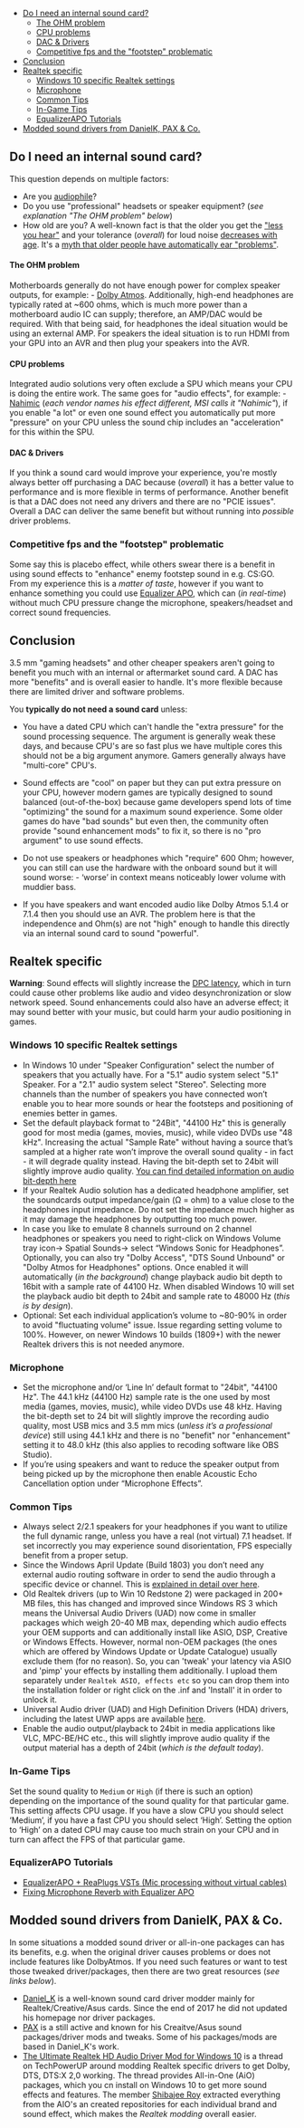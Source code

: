* [Do I need an internal sound card?](#do-i-need-an-internal-sound-card)
    * [The OHM problem](#the-ohm-problem)
    * [CPU problems](#cpu-problems)
    * [DAC & Drivers](#dac--drivers)
  * [Competitive fps and the "footstep" problematic](#competitive-fps-and-the-footstep-problematic)
* [Conclusion](#conclusion)
* [Realtek specific](#realtek-specific)
  * [Windows 10 specific Realtek settings](#windows-10-specific-realtek-settings)
  * [Microphone](#microphone)
  * [Common Tips](#common-tips)
  * [In-Game Tips](#in-game-tips)
  * [EqualizerAPO Tutorials](#equalizerapo-tutorials)
* [Modded sound drivers from DanielK, PAX & Co.](#modded-sound-drivers-from-danielk-pax--co)

## Do I need an internal sound card?

This question depends on multiple factors:

* Are you [audiophile](https://en.wikipedia.org/wiki/Audiophile)?
* Do you use "professional" headsets or speaker equipment? (_see explanation "The OHM problem" below_)
* How old are you? A well-known fact is that the older you get the ["less you hear"](https://www.hear-it.org/younger-and-older-people-respond-differently-sound) and your tolerance (_overall_) for loud noise [decreases with age](https://www.eurekalert.org/pub_releases/1998-11/OU-TFLN-191198.php). It's a [myth that older people have automatically ear "problems"](https://www.fastcompany.com/3064873/the-reason-why-old-people-have-bad-hearing-has-nothing-to-do-with-their-ears).



#### The OHM problem

Motherboards generally do not have enough power for complex speaker outputs, for example: - [Dolby Atmos](https://www.dolby.com/us/en/brands/dolby-atmos.html). Additionally, high-end headphones are typically rated at ~600 ohms, which is much more power than a motherboard audio IC can supply; therefore, an AMP/DAC would be required. With that being said, for headphones the ideal situation would be using an external AMP. For speakers the ideal situation is to run HDMI from your GPU into an AVR and then plug your speakers into the AVR.



#### CPU problems

Integrated audio solutions very often exclude a SPU which means your CPU is doing the entire work. The same goes for "audio effects", for example: - [Nahimic](https://www.msi.com/page/nahimic) (_each vendor names his effect different, MSI calls it "Nahimic"_), if you enable "a lot" or even one sound effect you automatically put more "pressure" on your CPU unless the sound chip includes an "acceleration" for this within the SPU.


#### DAC & Drivers

If you think a sound card would improve your experience, you're mostly always better off purchasing a DAC because (_overall_) it has a better value to performance and is more flexible in terms of performance. Another benefit is that a DAC does not need any drivers and there are no "PCIE issues". Overall a DAC can deliver the same benefit but without running into _possible_ driver problems.


### Competitive fps and the "footstep" problematic

Some say this is placebo effect, while others swear there is a benefit in using sound effects to "enhance" enemy footstep sound in e.g. CS:GO. From my experience this is a _matter of taste_, however if you want to enhance something you could use [Equalizer APO](https://sourceforge.net/projects/equalizerapo/), which can (_in real-time_) without much CPU pressure change the microphone, speakers/headset and correct sound frequencies.


## Conclusion

3.5 mm "gaming headsets" and other cheaper speakers aren't going to benefit you much with an internal or aftermarket sound card. A DAC has more "benefits" and is overall easier to handle. It's more flexible because there are limited driver and software problems.


You **typically do not need a sound card** unless:
* You have a dated CPU which can't handle the "extra pressure" for the sound processing sequence. The argument is generally weak these days, and because CPU's are so fast plus we have multiple cores this should not be a big argument anymore. Gamers generally always have "multi-core" CPU's.
* Sound effects are "cool" on paper but they can put extra pressure on your CPU, however modern games are typically designed to sound balanced (out-of-the-box) because game developers spend lots of time "optimizing" the sound for a maximum sound experience. Some older games do have "bad sounds" but even then, the community often provide "sound enhancement mods" to fix it, so there is no "pro argument" to use sound effects.

* Do not use speakers or headphones which "require" 600 Ohm; however, you can still can use the hardware with the onboard sound but it will sound worse: - ‘worse’ in context means noticeably lower volume with muddier bass.
* If you have speakers and want encoded audio like Dolby Atmos 5.1.4 or 7.1.4 then you should use an AVR. The problem here is that the independence and Ohm(s) are not "high" enough to handle this directly via an internal sound card to sound "powerful".


## Realtek specific

**Warning**: Sound effects will slightly increase the [DPC latency](https://superuser.com/questions/1206472/dpc-latency-issue-caused-by-realtek-controller-driver), which in turn could cause other problems like audio and video desynchronization or slow network speed. Sound enhancements could also have an adverse effect; it may sound better with your music, but could harm your audio positioning in games.


### Windows 10 specific Realtek settings

* In Windows 10 under "Speaker Configuration" select the number of speakers that you actually have. For a "5.1" audio system select "5.1" Speaker. For a "2.1" audio system select "Stereo". Selecting more channels than the number of speakers you have connected won’t enable you to hear more sounds or hear the footsteps and positioning of enemies better in games.
* Set the default playback format to "24Bit", "44100 Hz" this is generally good for most media (games, movies, music), while video DVDs use "48 kHz". Increasing the actual "Sample Rate" without having a source that’s sampled at a higher rate won’t improve the overall sound quality - in fact - it will degrade quality instead. Having the bit-depth set to 24bit will slightly improve audio quality. [You can find detailed information on audio bit-depth here](http://wiki.jriver.com/index.php/Audio_Bitdepth)
* If your Realtek Audio solution has a dedicated headphone amplifier, set the soundcards output impedance/gain (Ω = ohm) to a value close to the headphones input impedance. Do not set the impedance much higher as it may damage the headphones by outputting too much power.
* In case you like to emulate 8 channels surround on 2 channel headphones or speakers you need to right-click on Windows Volume tray icon-> Spatial Sounds-> select “Windows Sonic for Headphones”. Optionally, you can also try "Dolby Access", "DTS Sound Unbound" or "Dolby Atmos for Headphones" options. Once enabled it will automatically (_in the background_) change playback audio bit depth to 16bit with a sample rate of 44100 Hz.  When disabled Windows 10 will set the playback audio bit depth to 24bit and sample rate to 48000 Hz (_this is by design_).
* Optional: Set each individual application’s volume to ~80-90% in order to avoid "fluctuating volume" issue. Issue regarding setting volume to 100%. However, on newer Windows 10 builds (1809+) with the newer Realtek drivers this is not needed anymore.


### Microphone

* Set the microphone and/or ‘Line In’ default format to "24bit", "44100 Hz". The 44.1 kHz (44100 Hz) sample rate is the one used by most media (games, movies, music), while video DVDs use 48 kHz. Having the bit-depth set to 24 bit will slightly improve the recording audio quality, most USB mics and 3.5 mm mics (_unless it’s a professional device_) still using 44.1 kHz and there is no "benefit" nor "enhancement" setting it to 48.0 kHz (this also applies to recoding software like OBS Studio).
* If you’re using speakers and want to reduce the speaker output from being picked up by the microphone then enable Acoustic Echo Cancellation option under “Microphone Effects”.


### Common Tips

* Always select 2/2.1 speakers for your headphones if you want to utilize the full dynamic range, unless you have a real (not virtual) 7.1 headset. If set incorrectly you may experience sound disorientation, FPS especially benefit from a proper setup.
* Since the Windows April Update (Build 1803) you don’t need any external audio routing software in order to send the audio through a specific device or channel. This is [explained in detail over here](https://www.groovypost.com/howto/new-sound-settings-windows-10-1803-april-update/).
* Old Realtek drivers (up to Win 10 Redstone 2) were packaged in 200+ MB files, this has changed and improved since Windows RS 3 which means the Universal Audio Drivers (UAD) now come in smaller packages which weigh 20-40 MB max, depending which audio effects your OEM supports and can additionally install like ASIO, DSP, Creative or Windows Effects. However, normal non-OEM packages (the ones which are offered by Windows Update or Update Catalogue) usually exclude them (for no reason). So, you can 'tweak' your latency via ASIO and 'pimp' your effects by installing them additionally. I upload them separately under `Realtek ASIO, effects etc` so you can drop them into the installation folder or right click on the .inf and 'Install' it in order to unlock it.
* Universal Audio driver (UAD) and High Definition Drivers (HDA) drivers, including the latest UWP apps are available [here](https://github.com/alanfox2000/realtek-universal-audio-driver).
* Enable the audio output/playback to 24bit in media applications like VLC, MPC-BE/HC etc., this will slightly improve audio quality if the output material has a depth of 24bit (_which is the default today_).


### In-Game Tips

Set the sound quality to `Medium` or `High` (if there is such an option) depending on the importance of the sound quality for that particular game. This setting affects CPU usage. If you have a slow CPU you should select ‘Medium’, if you have a fast CPU you should select ‘High’. Setting the option to ‘High’ on a dated CPU may cause too much strain on your CPU and in turn can affect the FPS of that particular game.


### EqualizerAPO Tutorials
* [EqualizerAPO + ReaPlugs VSTs (Mic processing without virtual cables)](https://www.youtube.com/watch?v=J3fBx2ftaBs)
* [Fixing Microphone Reverb with Equalizer APO](https://www.youtube.com/watch?v=eySlFVYGk8E)



## Modded sound drivers from DanielK, PAX & Co.

In some situations a modded sound driver or all-in-one packages can has its benefits, e.g. when the original driver causes problems or does not include features like DolbyAtmos. If you need such features or want to test those tweaked driver/packages, then there are two great resources (_see links below_).

* [Daniel_K](https://danielkawakami.blogspot.com/) is a well-known sound card driver modder mainly for Realtek/Creative/Asus cards. Since the end of 2017 he did not updated his homepage nor driver packages.
* [PAX](https://www.hardwareheaven.com/community/forums/pax-drivers.174/) is a still active and known for his Creaitve/Asus sound packages/driver mods and tweaks. Some of his packages/mods are based in Daniel_K's work.
* [The Ultimate Realtek HD Audio Driver Mod for Windows 10](https://www.techpowerup.com/forums/threads/the-ultimate-realtek-hd-audio-driver-mod-for-windows-10.232921/page-112) is a thread on TechPowerUP around modding Realtek specific drivers to get Dolby, DTS, DTS:X 2,0 working. The thread provides All-in-One (AiO) packages, which you cn install on Windows 10 to get more sound effects and features. The member [Shibajee Roy](https://github.com/shibajee?tab=repositories) extracted everything from the AIO's an created repositories for each individual brand and sound effect, which makes the _Realtek modding_ overall easier.
